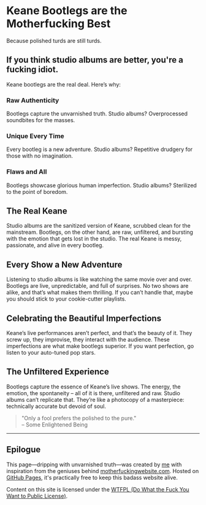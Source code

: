 # Keane Bootlegs are the Motherfucking Best

Because polished turds are still turds.

## If you think studio albums are better, you're a fucking idiot.

Keane bootlegs are the real deal. Here’s why:

### Raw Authenticity

Bootlegs capture the unvarnished truth. Studio albums? Overprocessed soundbites for the masses.

### Unique Every Time

Every bootleg is a new adventure. Studio albums? Repetitive drudgery for those with no imagination.

### Flaws and All

Bootlegs showcase glorious human imperfection. Studio albums? Sterilized to the point of boredom.

## The Real Keane

Studio albums are the sanitized version of Keane, scrubbed clean for the mainstream. Bootlegs, on the other hand, are raw, unfiltered, and bursting with the emotion that gets lost in the studio. The real Keane is messy, passionate, and alive in every bootleg.

## Every Show a New Adventure

Listening to studio albums is like watching the same movie over and over. Bootlegs are live, unpredictable, and full of surprises. No two shows are alike, and that’s what makes them thrilling. If you can’t handle that, maybe you should stick to your cookie-cutter playlists.

## Celebrating the Beautiful Imperfections

Keane’s live performances aren’t perfect, and that’s the beauty of it. They screw up, they improvise, they interact with the audience. These imperfections are what make bootlegs superior. If you want perfection, go listen to your auto-tuned pop stars.

## The Unfiltered Experience

Bootlegs capture the essence of Keane’s live shows. The energy, the emotion, the spontaneity – all of it is there, unfiltered and raw. Studio albums can’t replicate that. They’re like a photocopy of a masterpiece: technically accurate but devoid of soul.

> "Only a fool prefers the polished to the pure."  
> – Some Enlightened Being

---

## Epilogue

This page—dripping with unvarnished truth—was created by [me](https://twitter.com/pieterhoutekame) with inspiration from the geniuses behind [motherfuckingwebsite.com](http://motherfuckingwebsite.com). Hosted on [GitHub Pages](https://pages.github.com/), it's practically free to keep this badass website alive.

Content on this site is licensed under the [WTFPL (Do What the Fuck You Want to Public License)](LICENSE.txt).
